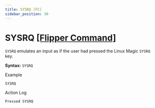 ```yaml
---
title: SYSRQ [FC]
sidebar_position: 30
---
```


# SYSRQ [[Flipper Command]](https://developer.flipper.net/flipperzero/doxygen/badusb_file_format.html#autotoc_md72)
`SYSRQ` emulates an input as if the user had pressed the Linux Magic `SYSRQ` key.

**Syntax:** `SYSRQ`

Example
```
SYSRQ
```

Action Log
```
Pressed SYSRQ
```